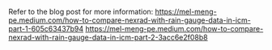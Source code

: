 Refer to the blog post for more information: 
https://mel-meng-pe.medium.com/how-to-compare-nexrad-with-rain-gauge-data-in-icm-part-1-605c63437b94
https://mel-meng-pe.medium.com/how-to-compare-nexrad-with-rain-gauge-data-in-icm-part-2-3acc6e2f08b8

